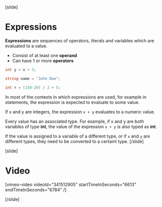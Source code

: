 [slide]
# Expressions
**Expressions** are sequences of operators, literals and variables which are evaluated to a value.

  * Consist of at least one **operand**
  * Can have 1 or more **operators**

```csharp
int y = x + 5;
```
```csharp
string name = "John Doe";
```
```csharp
int r = (150-20) / 2 + 5;
```
In most of the contexts in which expressions are used, for example in statements, the expression is expected to evaluate to some value. 

If x and y are integers, the expression `x + y` evaluates to a numeric value. 

Every value has an associated type. For example, if x and y are both variables of type **int**, the value of the expression `x + y` is also typed as **int**.

If the value is assigned to a variable of a different type, or if `x` and `y` are different types, they need to be converted to a certaint type.
[/slide]

[slide]
# Video

[vimeo-video videoId="341512905" startTimeInSeconds="6613" endTimeInSeconds="6784" /]

[/slide]